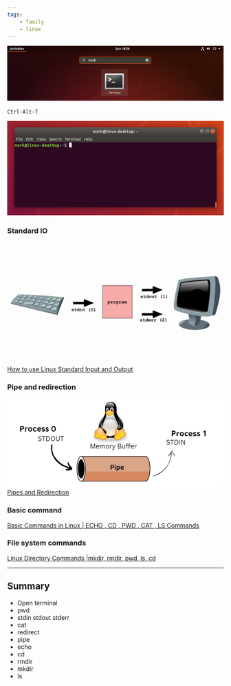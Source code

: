 ```yaml
---
tags:
    - family
    - linux
---
```


![open terminal](images/open_terminal.png)

```
Ctrl-Alt-T
```

![alt text](images/terminal.png)


### Standard IO

![](images/std_io.png)
[How to use Linux Standard Input and Output](https://youtu.be/YYz8Y_UBrvw)


### Pipe and redirection

![](images/pipe.png)
[Pipes and Redirection](https://youtu.be/oyc_6UfoW3w)


### Basic command
[Basic Commands in Linux | ECHO , CD , PWD , CAT , LS Commands ](https://youtu.be/GU5J_HUszM4)


### File system commands

[Linux Directory Commands |mkdir, rmdir, pwd, ls, cd](https://youtu.be/U34fDRaxgx0)

---

## Summary

- Open terminal
- pwd
- stdin stdout stderr
- cat
- redirect
- pipe
- echo
- cd
- rmdir
- mkdir
- ls